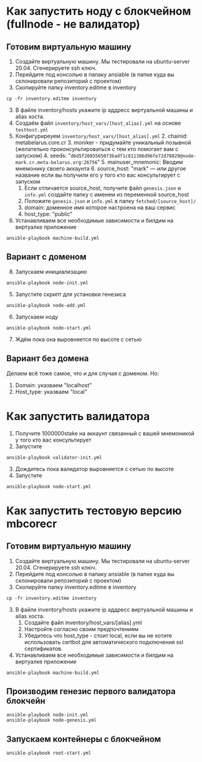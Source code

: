 # Как запустить ноду с блокчейном (fullnode - не валидатор)
## Готовим виртуальную машину
1. Создайте виртуальную машину. Мы тестировали на ubuntu-server 20.04. Сгенерируете ssh ключ.
2. Перейдите под консолью в папаку ansiable (в папке куда вы склонировали репозиторий с проектом)
3. Скопируйте папку inventory.editme в inventory
```
cp -fr inventory.editme inventory
```
3. В файле inventory/hosts укажите ip аддресс виртуальной машины и alias хоста.
4. Создаём файл `inventory/host_vars/[host_alias].yml` на основе `testhost.yml`
5. Конфигуриреуем `inventory/host_vars/[host_alias].yml`
   2. chainid: metabelarus.core.cr
   3. moniker - придумайте уникальный позывной (желательно проконсультироваться с тем кто помогает вам с запуском) 
   4. seeds: "`d6d5f2085565073badf1c811386d96fe72d78029@node-mark.cr.meta-belarus.org:26756`"
   5. mainuser_mnemonic: Вводим мнемонику своего аккаунта
   6.  source_host: "mark" — или другое название если вы получили его у того кто вас консультирует с запуском
      1. Если отличается source_host, получите файл `genesis.json` и `info.yml` создайте папку с именем из переменной source_host 
      2. Положите `genesis.json` и `info.yml` в папку `fetched/[source_host]/`
   7. domain: доменное имя которое настроена на ваш сервис
   8. host_type: "public"
6.  Устанавливаем все необходимые зависимости и билдим на виртуалке приложение
```
ansible-playbook machine-build.yml
```
## Вариант с доменом

8. Запускаем инициализацию
```
ansible-playbook node-init.yml
```
5. Запустите скрипт для установки генезиса
```
ansible-playbook node-add.yml
```
6. Запускаем ноду
```
ansible-playbook node-start.yml
```
7. Ждём пока она выровняется по высоте с сетью
## Вариант без домена
Делаем всё тоже самое, что и для случая с доменом. Но:
1. Domain: указваем "localhost"
2. Host_type: указваем "local"

# Как запустить валидатора
1. Получите 1000000stake на аккаунт связанный с вашей мнемоникой у того кто вас консультирует
2. Запустите
```
ansible-playbook validator-init.yml
```
3. Дождитесь пока валидатор выровняется с сетью по высоте
4. Запустите
```
ansible-playbook node-start.yml
```

# Как запустить тестовую версию mbcorecr

## Готовим виртуальную машину
1. Создайте виртуальную машину. Мы тестировали на ubuntu-server 20.04. Сгенерируете ssh ключ.
2. Перейдите под консолью в папаку ansiable (в папке куда вы склонировали репозиторий с проектом)
3. Скопируйте папку inventory.editme в inventory
```
cp -fr inventory.editme inventory
```
3. В файле inventory/hosts укажите ip аддресс виртуальной машины и alias хоста.
   1. Создайте файл inventory/host_vars/[alias].yml
   2. Настройте согласно своим предпочтениям
   3. Убедитесь что host_type - стоит local, если вы не хотите использовать certbot для автоматического подключения ssl сертификатов.
4. Устанавливаем все необходимые зависимости и билдим на виртуалке приложение
```
ansible-playbook machine-build.yml
```
## Производим генезис первого валидатора блокчейн
```
ansible-playbook node-init.yml
ansible-playbook node-genesis.yml
```
## Запускаем контейнеры с блокчейном
```
ansible-playbook root-start.yml
```
